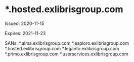 # *.hosted.exlibrisgroup.com

Issued: 2020-11-15

Expires: 2021-11-23

SANs:
*.alma.exlibrisgroup.com
*.esploro.exlibrisgroup.com
*.hosted.exlibrisgroup.com
*.leganto.exlibrisgroup.com
*.primo.exlibrisgroup.com
*.userservices.exlibrisgroup.com
